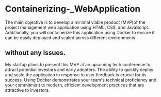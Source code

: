 # Containerizing-_WebApplication
The main objective is to develop a minimal viable product (MVP)of the project management web application using HTML, CSS, and JavaScript. Additionally, you will containerize this application using Docker to ensure it can be easily deployed and scaled across different environments

## without any issues.

My startup plans to present this MVP at an upcoming tech conference to attract potential investors and early adopters. The ability to quickly deploy and scale the application in response to user feedback is crucial for its success. Using Docker demonstrates your team's technical proficiency and your commitment to modern, efficient development practices that are attractive to investors.


